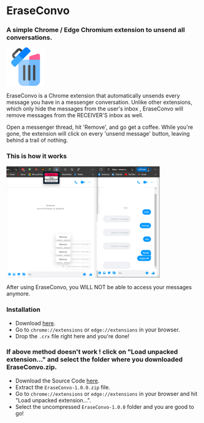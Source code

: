 # EraseConvo
### A simple Chrome / Edge Chromium extension to unsend all conversations.


 <img src="/icon.png" alt="EraseConvo"  width="100"/>

EraseConvo is a Chrome extension that automatically unsends every message you have in a messenger conversation. Unlike other extensions, which only hide the messages from the user's inbox , EraseConvo will remove messages from the RECEIVER'S inbox as well. 

Open a messenger thread, hit 'Remove', and go get a coffee. While you're gone, the extension will click on every 'unsend message' button, leaving behind a trail of nothing.
### This is how it works

  <img src="./Screenshots/1.png" alt="EraseConvo"  width="400"/>
  
After using EraseConvo, you WILL NOT be able to access your messages anymore.



### Installation

- Download [here](https://github.com/evilprince2009/EraseConvo/releases/tag/1.0.0).
- Go to ```chrome://extensions``` or ```edge://extensions``` in your browser.
- Drop the ```.crx``` file right here and you're done!

### If above method doesn't work !  click on "Load unpacked extension..." and select the folder where you downloaded EraseConvo.zip. 

- Download the Source Code [here](https://github.com/evilprince2009/EraseConvo/releases/tag/1.0.0).
- Extract the ```EraseConvo-1.0.0.zip``` file.
- Go to ```chrome://extensions``` or ```edge://extensions``` in your browser and hit "Load unpacked extension...".
- Select the uncompressed ```EraseConvo-1.0.0``` folder and you are good to go!